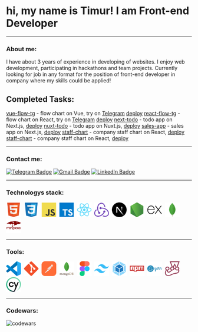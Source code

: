 
# hi, my name is Timur! I am Front-end Developer

---

### About me:

I have about 3 years of experience in developing of websites. I enjoy web development, participating in hackathons and team projects. Currently looking for job in any format for the position of front-end developer in company where my skills could be applied!

## Completed Tasks:

[vue-flow-tg](https://github.com/TimurIsrafilov/vue-flow-tg) - flow chart on Vue, try on [Telegram](https://t.me/vueflowbot/VueChart/) [deploy](https://timurisrafilov.github.io/vue-flow-tg/)
[react-flow-tg](https://github.com/TimurIsrafilov/react-flow-tg) - flow chart on React, try on [Telegram](https://t.me/reactflowtestingbot/flowchart/) [deploy](https://timurisrafilov.github.io/react-flow-tg/)
[next-todo](https://github.com/TimurIsrafilov/next-todo) - todo app on Next.js, [deploy](https://next-todo-coral.vercel.app/)
[nuxt-todo](https://github.com/TimurIsrafilov/nuxt-std) - todo app on Nuxt.js, [deploy](https://nuxt-std.vercel.app/tasks)
[sales-app](https://github.com/TimurIsrafilov/sales) - sales app on Next.js, [deploy](https://sales-kzhm.vercel.app/)
[staff-chart](https://github.com/TimurIsrafilov/gaz-hack-front) - company staff chart on React, [deploy](https://timurisrafilov.github.io/gaz-hack-front/)
[staff-chart](https://github.com/TimurIsrafilov/rosb-hack-front) - company staff chart on React, [deploy](https://timurisrafilov.github.io/rosb-hack-front/)

---

### Contact me:

[![Telegram Badge](https://img.shields.io/badge/-timurisrafilov-blue?style=flat&logo=Telegram&logoColor=white)](https://t.me/timooooon11) [![Gmail Badge](https://img.shields.io/badge/-Gmail-red?style=flat&logo=Gmail&logoColor=white)](mailto:timooooon@gmail.com) [![LinkedIn Badge](https://img.shields.io/badge/LinkedIn-blue?logo=linkedin&logoColor=white)](https://www.linkedin.com/in/timur-israfilov/) 

---

### Technologys stack:

<div>
  <img src="https://github.com/devicons/devicon/blob/master/icons/html5/html5-original.svg" title="html5" alt="html5" width="40" height="40"/>&nbsp
  <img src="https://github.com/devicons/devicon/blob/master/icons/css3/css3-original.svg" title="css" alt="css" width="40" height="40"/>&nbsp
  <img src="https://github.com/devicons/devicon/blob/master/icons/javascript/javascript-original.svg" title="javascript" alt="javascript" width="40" height="40"/>&nbsp
  <img src="https://github.com/devicons/devicon/blob/master/icons/typescript/typescript-original.svg" title="typescript" alt="typescript" width="40" height="40"/>&nbsp
  <img src="https://github.com/devicons/devicon/blob/master/icons/react/react-original.svg" title="reactjs" alt="reactjs" width="40" height="40"/>&nbsp
  <img src="https://github.com/devicons/devicon/blob/master/icons/redux/redux-original.svg" title="redux" alt="redux" width="40" height="40"/>&nbsp
  <img src="https://github.com/devicons/devicon/blob/master/icons/nextjs/nextjs-original.svg" title="nextjs" alt="nextjs" width="40" height="40"/>&nbsp
  <img src="https://github.com/devicons/devicon/blob/master/icons/nodejs/nodejs-original.svg" title="nodejs" alt="nodejs" width="40" height="40"/>&nbsp
  <img src="https://github.com/devicons/devicon/blob/master/icons/express/express-original.svg" title="express" alt="express" width="40" height="40"/>&nbsp
  <img src="https://github.com/devicons/devicon/blob/master/icons/mongodb/mongodb-original.svg" title="mongodb" alt="mongodb" width="40" height="40"/>&nbsp
  <img src="https://github.com/devicons/devicon/blob/master/icons/mongoose/mongoose-original-wordmark.svg" title="mongoose" alt="mongoose" width="40" height="40"/>&nbsp
</div>

---

### Tools:

<div>
  <img src="https://github.com/devicons/devicon/blob/master/icons/vscode/vscode-original.svg" title="vscode" alt="vscode" width="40" height="40"/>&nbsp;
  <img src="https://github.com/devicons/devicon/blob/master/icons/git/git-original.svg" title="git" alt="git" width="40" height="40"/>&nbsp
  <img src="https://github.com/tandpfun/skill-icons/blob/main/icons/Postman.svg" title="postman" alt="postman" width="40" height="40"/>&nbsp;
  <img src="https://github.com/devicons/devicon/blob/master/icons/mongodb/mongodb-original-wordmark.svg" title="mongodb-compass" alt="mongodb-compass" width="40" height="40"/>&nbsp;
  <img src="https://github.com/devicons/devicon/blob/master/icons/figma/figma-original.svg" title="figma" alt="figma" width="40" height="40"/>&nbsp;
  <img src="https://github.com/devicons/devicon/blob/master/icons/tailwindcss/tailwindcss-original.svg" title="tailwind" alt="tailwind" width="40" height="40"/>&nbsp;
  <img src="https://github.com/devicons/devicon/blob/master/icons/webpack/webpack-original.svg" title="webpack" alt="webpack" width="40" height="40"/>&nbsp;
  <img src="https://github.com/devicons/devicon/blob/master/icons/npm/npm-original-wordmark.svg" title="npm" alt="npm" width="40" height="40"/>&nbsp;
  <img src="https://github.com/devicons/devicon/blob/master/icons/yarn/yarn-original-wordmark.svg" title="yarn" alt="yarn" width="40" height="40"/>&nbsp;
  <img src="https://github.com/devicons/devicon/blob/master/icons/jest/jest-plain.svg" title="jest" alt="jest" width="40" height="40"/>&nbsp;
  <img src="https://github.com/devicons/devicon/blob/master/icons/cypressio/cypressio-original.svg" title="cypress" alt="cypress" width="40" height="40"/>&nbsp;
</div>

---

### Codewars:

![codewars](https://www.codewars.com/users/TimurIsrafilov/badges/large)
